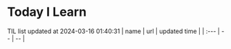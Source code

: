# Today I Learn 
TIL list updated at 2024-03-16 01:40:31
| name | url | updated time |
| :--- | -- | -- |
